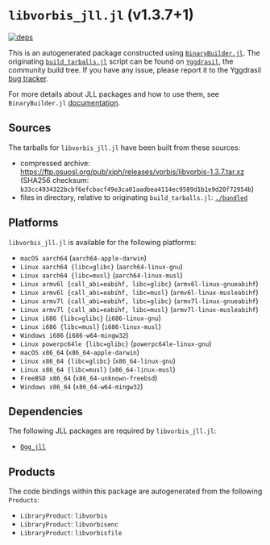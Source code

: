 # `libvorbis_jll.jl` (v1.3.7+1)

[![deps](https://juliahub.com/docs/libvorbis_jll/deps.svg)](https://juliahub.com/ui/Packages/libvorbis_jll/X4qYa?page=2)

This is an autogenerated package constructed using [`BinaryBuilder.jl`](https://github.com/JuliaPackaging/BinaryBuilder.jl). The originating [`build_tarballs.jl`](https://github.com/JuliaPackaging/Yggdrasil/blob/7680eb4196222670c69c689a734174b564fae0ee/L/libvorbis/build_tarballs.jl) script can be found on [`Yggdrasil`](https://github.com/JuliaPackaging/Yggdrasil/), the community build tree.  If you have any issue, please report it to the Yggdrasil [bug tracker](https://github.com/JuliaPackaging/Yggdrasil/issues).

For more details about JLL packages and how to use them, see `BinaryBuilder.jl` [documentation](https://juliapackaging.github.io/BinaryBuilder.jl/dev/jll/).

## Sources

The tarballs for `libvorbis_jll.jl` have been built from these sources:

* compressed archive: https://ftp.osuosl.org/pub/xiph/releases/vorbis/libvorbis-1.3.7.tar.xz (SHA256 checksum: `b33cc4934322bcbf6efcbacf49e3ca01aadbea4114ec9589d1b1e9d20f72954b`)
* files in directory, relative to originating `build_tarballs.jl`: [`./bundled`](https://github.com/JuliaPackaging/Yggdrasil/tree/7680eb4196222670c69c689a734174b564fae0ee/L/libvorbis/bundled)

## Platforms

`libvorbis_jll.jl` is available for the following platforms:

* `macOS aarch64` (`aarch64-apple-darwin`)
* `Linux aarch64 {libc=glibc}` (`aarch64-linux-gnu`)
* `Linux aarch64 {libc=musl}` (`aarch64-linux-musl`)
* `Linux armv6l {call_abi=eabihf, libc=glibc}` (`armv6l-linux-gnueabihf`)
* `Linux armv6l {call_abi=eabihf, libc=musl}` (`armv6l-linux-musleabihf`)
* `Linux armv7l {call_abi=eabihf, libc=glibc}` (`armv7l-linux-gnueabihf`)
* `Linux armv7l {call_abi=eabihf, libc=musl}` (`armv7l-linux-musleabihf`)
* `Linux i686 {libc=glibc}` (`i686-linux-gnu`)
* `Linux i686 {libc=musl}` (`i686-linux-musl`)
* `Windows i686` (`i686-w64-mingw32`)
* `Linux powerpc64le {libc=glibc}` (`powerpc64le-linux-gnu`)
* `macOS x86_64` (`x86_64-apple-darwin`)
* `Linux x86_64 {libc=glibc}` (`x86_64-linux-gnu`)
* `Linux x86_64 {libc=musl}` (`x86_64-linux-musl`)
* `FreeBSD x86_64` (`x86_64-unknown-freebsd`)
* `Windows x86_64` (`x86_64-w64-mingw32`)

## Dependencies

The following JLL packages are required by `libvorbis_jll.jl`:

* [`Ogg_jll`](https://github.com/JuliaBinaryWrappers/Ogg_jll.jl)

## Products

The code bindings within this package are autogenerated from the following `Products`:

* `LibraryProduct`: `libvorbis`
* `LibraryProduct`: `libvorbisenc`
* `LibraryProduct`: `libvorbisfile`
